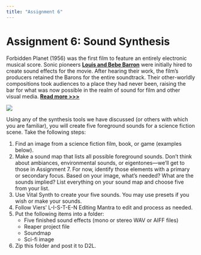 ```yaml
---
title: "Assignment 6"
---
```



# Assignment 6\: Sound Synthesis  

Forbidden Planet \(1956\) was the first film to feature an entirely electronic musical score. Sonic pioneers **[Louis and Bebe Barron](http://en.wikipedia.org/wiki/Bebe_and_Louis_Barron)** were initially hired to create sound effects for the movie. After hearing their work, the film’s producers retained the Barons for the entire soundtrack. Their other-worldly compositions took audiences to a place they had never been, raising the bar for what was now possible in the realm of sound for film and other visual media. **[Read more \>\>\>](http://www.independent.co.uk/news/obituaries/bebe-barron-cocomposer-of-the-first-electronic-film-score-for-forbidden-planet-822755.html)**  

![](https://mediasound.indiana.edu/T369/ForbiddenPlanet.jpg)

Using any of the synthesis tools we have discussed \(or others with which you are familiar\), you will create five foreground sounds for a science fiction scene. Take the following steps\:  
1.	Find an image from a science fiction film, book, or game \(examples below\).  
2.	Make a sound map that lists all possible foreground sounds. Don’t think about ambiances, environmental sounds, or eigentones—we’ll get to those in Assignment 7. For now, identify those elements with a primary or secondary focus. Based on your image, what’s needed? What are the sounds implied? List everything on your sound map and choose five from your list.  
3.	Use Vital Synth to create your five sounds. You may use presets if you wish or make your sounds.  
4.	Follow Viers’ L-I-S-T-E-N Editing Mantra to edit and process as needed.  
5.	Put the following items into a folder\:  
	* 	Five finished sound effects \(mono or stereo WAV or AIFF files\)  
	* 	Reaper project file 
	* 	Soundmap  
	* 	Sci-fi image  
6.	Zip this folder and post it to D2L.  
